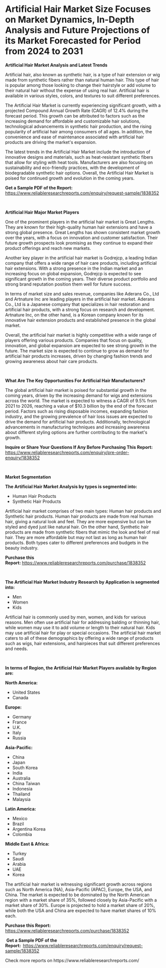 <p><h1>Artificial Hair Market Size Focuses on Market Dynamics, In-Depth Analysis and Future Projections of its Market Forecasted for Period from 2024 to 2031</h1></p><p><strong>Artificial Hair Market Analysis and Latest Trends</strong></p>
<p><p>Artificial hair, also known as synthetic hair, is a type of hair extension or wig made from synthetic fibers rather than natural human hair. This type of hair is popular among those looking to change their hairstyle or add volume to their natural hair without the expense of using real hair. Artificial hair is available in various styles, colors, and textures to suit different preferences.</p><p>The Artificial Hair Market is currently experiencing significant growth, with a projected Compound Annual Growth Rate (CAGR) of 12.4% during the forecast period. This growth can be attributed to factors such as the increasing demand for affordable and customizable hair solutions, technological advancements in synthetic hair production, and the rising popularity of artificial hair among consumers of all ages. In addition, the convenience and ease of maintenance associated with artificial hair products are driving the market's expansion.</p><p>The latest trends in the Artificial Hair Market include the introduction of innovative designs and materials, such as heat-resistant synthetic fibers that allow for styling with heat tools. Manufacturers are also focusing on sustainability and eco-friendly practices, with the development of biodegradable synthetic hair options. Overall, the Artificial Hair Market is poised for continued growth and evolution in the coming years.</p></p>
<p><strong>Get a Sample PDF of the Report:&nbsp;</strong> <a href="https://www.reliableresearchreports.com/enquiry/request-sample/1838352">https://www.reliableresearchreports.com/enquiry/request-sample/1838352</a></p>
<p>&nbsp;</p>
<p><strong>Artificial Hair Major Market Players</strong></p>
<p><p>One of the prominent players in the artificial hair market is Great Lengths. They are known for their high-quality human hair extensions and have a strong global presence. Great Lengths has shown consistent market growth over the years, with a focus on innovation and customer satisfaction. Their future growth prospects look promising as they continue to expand their product offerings and reach new markets.</p><p>Another key player in the artificial hair market is Godrejcp, a leading Indian company that offers a wide range of hair care products, including artificial hair extensions. With a strong presence in the Indian market and an increasing focus on global expansion, Godrejcp is expected to see significant growth in the coming years. Their diverse product portfolio and strong brand reputation position them well for future success.</p><p>In terms of market size and sales revenue, companies like Aderans Co., Ltd and Artnature Inc are leading players in the artificial hair market. Aderans Co., Ltd is a Japanese company that specializes in hair restoration and artificial hair products, with a strong focus on research and development. Artnature Inc, on the other hand, is a Korean company known for its innovative hair extension products and established presence in the global market.</p><p>Overall, the artificial hair market is highly competitive with a wide range of players offering various products. Companies that focus on quality, innovation, and global expansion are expected to see strong growth in the future. The market size is expected to continue to grow as demand for artificial hair products increases, driven by changing fashion trends and growing awareness about hair care products.</p></p>
<p>&nbsp;</p>
<p><strong>What Are The Key Opportunities For Artificial Hair Manufacturers?</strong></p>
<p><p>The global artificial hair market is poised for substantial growth in the coming years, driven by the increasing demand for wigs and extensions across the world. The market is expected to witness a CAGR of 9.5% from 2021 to 2026, reaching a value of $10.3 billion by the end of the forecast period. Factors such as rising disposable incomes, expanding fashion industry, and the growing prevalence of hair loss issues are expected to drive the demand for artificial hair products. Additionally, technological advancements in manufacturing techniques and increasing awareness about different styling options are further contributing to the market's growth.</p></p>
<p><strong>Inquire or Share Your Questions If Any Before Purchasing This Report:</strong> <a href="https://www.reliableresearchreports.com/enquiry/pre-order-enquiry/1838352">https://www.reliableresearchreports.com/enquiry/pre-order-enquiry/1838352</a></p>
<p>&nbsp;</p>
<p><strong>Market Segmentation</strong></p>
<p><strong>The Artificial Hair Market Analysis by types is segmented into:</strong></p>
<p><ul><li>Human Hair Products</li><li>Synthetic Hair Products</li></ul></p>
<p><p>Artificial hair market comprises of two main types: Human hair products and Synthetic hair products. Human hair products are made from real human hair, giving a natural look and feel. They are more expensive but can be styled and dyed just like natural hair. On the other hand, Synthetic hair products are made from synthetic fibers that mimic the look and feel of real hair. They are more affordable but may not last as long as human hair products. Both types cater to different preferences and budgets in the beauty industry.</p></p>
<p><strong>Purchase this Report:&nbsp;</strong><a href="https://www.reliableresearchreports.com/purchase/1838352">https://www.reliableresearchreports.com/purchase/1838352</a></p>
<p>&nbsp;</p>
<p><strong>The Artificial Hair Market Industry Research by Application is segmented into:</strong></p>
<p><ul><li>Men</li><li>Women</li><li>Kids</li></ul></p>
<p><p>Artificial hair is commonly used by men, women, and kids for various reasons. Men often use artificial hair for addressing balding or thinning hair, while women may use it to add volume or length to their natural hair. Kids may use artificial hair for play or special occasions. The artificial hair market caters to all of these demographics by offering a wide range of products such as wigs, hair extensions, and hairpieces that suit different preferences and needs.</p></p>
<p>&nbsp;</p>
<p><strong>In terms of Region, the Artificial Hair Market Players available by Region are:</strong></p>
<p>
    <p> <strong> North America: </strong>
        <ul>
            <li>United States</li>
            <li>Canada</li>
        </ul>
        </p> 
    <p> <strong> Europe: </strong>
        <ul>
            <li>Germany</li>
            <li>France</li>
            <li>U.K.</li>
            <li>Italy</li>
            <li>Russia</li>
        </ul>
        </p> 
    <p> <strong> Asia-Pacific: </strong>
        <ul>
            <li>China</li>
            <li>Japan</li>
            <li>South Korea</li>
            <li>India</li>
            <li>Australia</li>
            <li>China Taiwan</li>
            <li>Indonesia</li>
            <li>Thailand</li>
            <li>Malaysia</li>
        </ul>
        </p> 
    <p> <strong> Latin America: </strong>
        <ul>
            <li>Mexico</li>
            <li>Brazil</li>
            <li>Argentina Korea</li>
            <li>Colombia</li>
        </ul>
        </p> 
    <p> <strong> Middle East & Africa: </strong>
        <ul>
            <li>Turkey</li>
            <li>Saudi</li>
            <li>Arabia</li>
            <li>UAE</li>
            <li>Korea</li>
        </ul>
    </p>
    </p>
<p><p>The artificial hair market is witnessing significant growth across regions such as North America (NA), Asia-Pacific (APAC), Europe, the USA, and China. The market is expected to be dominated by the North American region with a market share of 35%, followed closely by Asia-Pacific with a market share of 30%. Europe is projected to hold a market share of 20%, while both the USA and China are expected to have market shares of 10% each.</p></p>
<p><strong>Purchase this Report: </strong><a href="https://www.reliableresearchreports.com/purchase/1838352">https://www.reliableresearchreports.com/purchase/1838352</a></p>
<p>&nbsp;<strong>Get a Sample PDF of the Report:&nbsp;&nbsp;</strong><a href="https://www.reliableresearchreports.com/enquiry/request-sample/1838352">https://www.reliableresearchreports.com/enquiry/request-sample/1838352</a></p>
<p><strong></strong></p>
<p>Check more reports on https://www.reliableresearchreports.com/</p>